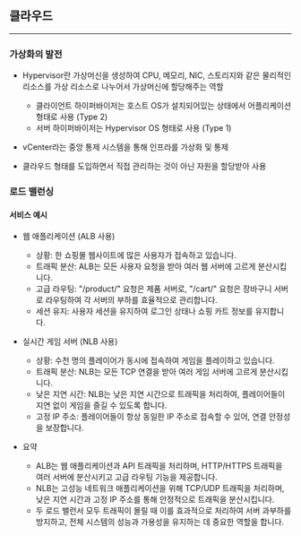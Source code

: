 ## 클라우드

---

### 가상화의 발전

- Hypervisor란 가상머신을 생성하여 CPU, 메모리, NIC, 스토리지와 같은 물리적인 리소스를 가상 리소스로 나누어서 가상머신에 할당해주는 역할
    - 클라이언트 하이퍼바이저는 호스트 OS가 설치되어있는 상태에서 어플리케이션 형태로 사용 (Type 2)
    - 서버 하이퍼바이저는 Hypervisor OS 형태로 사용 (Type 1)

- vCenter라는 중앙 통제 시스템을 통해 인프라를 가상화 및 통제

- 클라우드 형태를 도입하면서 직접 관리하는 것이 아닌 자원을 할당받아 사용

### 로드 밸런싱

#### 서비스 예시

- 웹 애플리케이션 (ALB 사용)
    - 상황: 한 쇼핑몰 웹사이트에 많은 사용자가 접속하고 있습니다.
    - 트래픽 분산: ALB는 모든 사용자 요청을 받아 여러 웹 서버에 고르게 분산시킵니다.
    - 고급 라우팅: "/product/" 요청은 제품 서버로, "/cart/" 요청은 장바구니 서버로 라우팅하여 각 서버의 부하를 효율적으로 관리합니다.
    - 세션 유지: 사용자 세션을 유지하여 로그인 상태나 쇼핑 카트 정보를 유지합니다.

- 실시간 게임 서버 (NLB 사용)
    - 상황: 수천 명의 플레이어가 동시에 접속하여 게임을 플레이하고 있습니다.
    - 트래픽 분산: NLB는 모든 TCP 연결을 받아 여러 게임 서버에 고르게 분산시킵니다.
    - 낮은 지연 시간: NLB는 낮은 지연 시간으로 트래픽을 처리하여, 플레이어들이 지연 없이 게임을 즐길 수 있도록 합니다.
    - 고정 IP 주소: 플레이어들이 항상 동일한 IP 주소로 접속할 수 있어, 연결 안정성을 보장합니다.

- 요약
    - ALB는 웹 애플리케이션과 API 트래픽을 처리하며, HTTP/HTTPS 트래픽을 여러 서버에 분산시키고 고급 라우팅 기능을 제공합니다.
    - NLB는 고성능 네트워크 애플리케이션을 위해 TCP/UDP 트래픽을 처리하며, 낮은 지연 시간과 고정 IP 주소를 통해 안정적으로 트래픽을 분산시킵니다.
    - 두 로드 밸런서 모두 트래픽이 몰릴 때 이를 효과적으로 처리하여 서버 과부하를 방지하고, 전체 시스템의 성능과 가용성을 유지하는 데 중요한 역할을 합니다.
